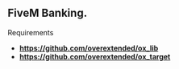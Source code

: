 ## FiveM Banking.

Requirements
- **https://github.com/overextended/ox_lib**
- **https://github.com/overextended/ox_target**

